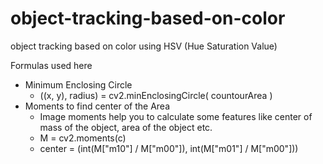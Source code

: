 # object-tracking-based-on-color
object tracking based on color using HSV (Hue Saturation Value)



Formulas used here
  - Minimum Enclosing Circle
      - ((x, y), radius) = cv2.minEnclosingCircle( countourArea )
  - Moments to find center of the Area
      - Image moments help you to calculate some features like center of mass of the object, area of the object etc.
      - M = cv2.moments(c)
      - center = (int(M["m10"] / M["m00"]), int(M["m01"] / M["m00"]))


















